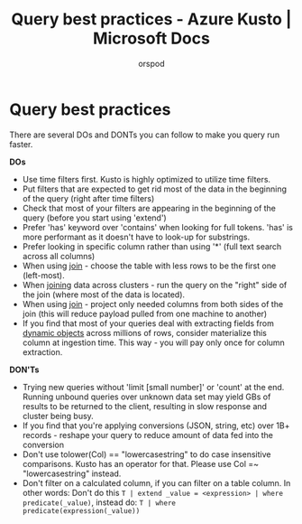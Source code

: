 ﻿---
title: Query best practices  - Azure Kusto | Microsoft Docs
description: This article describes Query best practices  in Azure Kusto.
author: orspod
ms.author: v-orspod
ms.reviewer: mblythe
ms.service: kusto
ms.topic: reference
ms.date: 09/24/2018
---
# Query best practices 

There are several DOs and DONTs you can follow to make you query run faster.

**DOs**

-	Use time filters first. Kusto is highly optimized to utilize time filters.
-	Put filters that are expected to get rid most of the data in the beginning of the query (right after time filters)
-	Check that most of your filters are appearing in the beginning of the query (before you start using 'extend') 
-	Prefer 'has' keyword over 'contains' when looking for full tokens. 'has' is more performant as it doesn't have to look-up for substrings.
-	Prefer looking in specific column rather than using '*' (full text search across all columns)
-	When using [join](./joinoperator.md) - choose the table with less rows to be the first one (left-most). 
-   When [joining](./joinoperator.md) data across clusters - run the query on the "right" side of the join (where most of the data is located).
-   When using [join](./joinoperator.md) - project only needed columns from both sides of the join (this will reduce payload pulled from one machine to another)
-   If you find that most of your queries deal with extracting fields from [dynamic objects](./scalar-data-types/dynamic.md) across millions of rows, consider
materialize this column at ingestion time. This way - you will pay only once for column extraction.  

**DON'Ts**

-	Trying new queries without 'limit [small number]' or 'count' at the end. 
    Running unbound queries over unknown data set may yield GBs of results to be returned to the client, resulting in slow response and cluster being busy.
-	If you find that you're applying conversions (JSON, string, etc) over 1B+ records - reshape your query to reduce amount of data fed into the conversion
-	Don't use tolower(Col) == "lowercasestring" to do case insensitive comparisons. Kusto has an operator for that. Please use Col =~ "lowercasestring" instead.
-   Don't filter on a calculated column, if you can filter on a table column. In other words: Don't do this `T | extend _value = <expression> | where predicate(_value)`, instead do: `T | where predicate(expression(_value))`